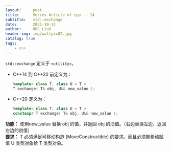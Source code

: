 ```yaml
---
layout:     post
title:      Series Article of cpp -- 14
subtitle:   std::exchange         
date:       2021-10-13
author:     OUC_LiuX
header-img: img/wallpic02.jpg
catalog: true
tags:     
    - c++   
---     
```


`std::exchange` 定义于 `<utility>`。            
* C++14 到 C++20 前定义为：        
  ```c++          
  template< class T, class U = T >        
  T exchange( T& obj, U&& new_value );      
  ```        
* C++20 定义为：        
  ```c++         
  template< class T, class U = T >          
  constexpr T exchange( T& obj, U&& new_value );       
  ```       

**功能：** 使用new_value 替换 obj 的值，并返回 obj 的旧值。（右边替换左边，返回左边的初值）        
**要求：** T 必须满足可移动构造 (MoveConstructible) 的要求。而且必须能移动赋值 U 类型对象给 T 类型对象。     